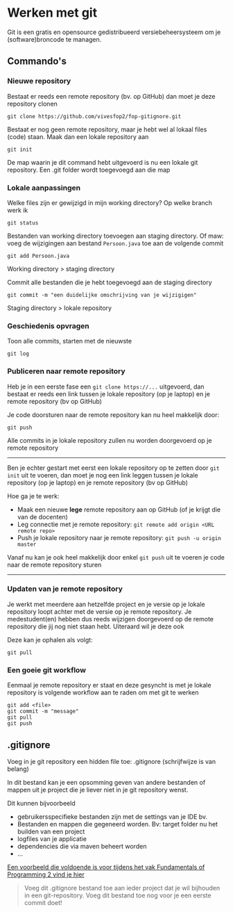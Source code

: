 # Werken met git

Git is een gratis en opensource gedistribueerd versiebeheersysteem om je (software)broncode te managen.

## Commando's
### Nieuwe repository
Bestaat er reeds een remote repository (bv. op GitHub) dan moet je deze repository clonen
```
git clone https://github.com/vivesfop2/fop-gitignore.git
```

Bestaat er nog geen remote repository, maar je hebt wel al lokaal files (code) staan. Maak dan een lokale repository aan
```
git init
```
De map waarin je dit command hebt uitgevoerd is nu een lokale git repository. Een .git folder wordt toegevoegd aan die map

### Lokale aanpassingen
Welke files zijn er gewijzigd in mijn working directory? Op welke branch werk ik
```
git status
```

Bestanden van working directory toevoegen aan staging directory. Of maw: voeg de wijzigingen aan bestand ``Persoon.java`` toe aan de volgende commit
```
git add Persoon.java
```
Working directory > staging directory

Commit alle bestanden die je hebt toegevoegd aan de staging directory
```
git commit -m "een duidelijke omschrijving van je wijzigigen"
```
Staging directory > lokale repository

### Geschiedenis opvragen
Toon alle commits, starten met de nieuwste
```
git log
```

### Publiceren naar remote repository
Heb je in een eerste fase een `git clone https://...` uitgevoerd, dan bestaat er reeds een link tussen je lokale repository (op je laptop) en je remote repository (bv op GitHub)

Je code doorsturen naar de remote repository kan nu heel makkelijk door:
```
git push
```
Alle commits in je lokale repository zullen nu worden doorgevoerd op je remote repository

___
Ben je echter gestart met eerst een lokale repository op te zetten door `git init` uit te voeren, dan moet je nog een link leggen tussen je lokale repository (op je laptop) en je remote repository (bv op GitHub)

Hoe ga je te werk:
* Maak een nieuwe **lege** remote repository aan op GitHub (of je krijgt die van de docenten)
* Leg connectie met je remote repository: ```git remote add origin <URL remote repo>```
* Push je lokale repository naar je remote repository: ```git push -u origin master```

Vanaf nu kan je ook heel makkelijk door enkel ```git push``` uit te voeren je code naar de remote repository sturen

___
### Updaten van je remote repository
Je werkt met meerdere aan hetzelfde project en je versie op je lokale repository loopt achter met de versie op je remote repository. Je medestudent(en) hebben dus reeds wijzigen doorgevoerd op de remote repository die jij nog niet staan hebt. Uiteraard wil je deze ook

Deze kan je ophalen als volgt:
```
git pull
```

### Een goeie git workflow
Eenmaal je remote repository er staat en deze gesyncht is met je lokale repository is volgende workflow aan te raden om met git te werken
```
git add <file>
git commit -m "message"
git pull
git push
```

## .gitignore
Voeg in je git repository een hidden file toe: .gitignore (schrijfwijze is van belang)

In dit bestand kan je een opsomming geven van andere bestanden of mappen uit je project die je liever niet in je git repository wenst.

Dit kunnen bijvoorbeeld
* gebruikersspecifieke bestanden zijn met de settings van je IDE bv.
* Bestanden en mappen die gegeneerd worden. Bv: target folder nu het builden van een project
* logfiles van je applicatie
* dependencies die via maven beheert worden
* ...

[Een voorbeeld die voldoende is voor tijdens het vak Fundamentals of Programming 2 vind je hier](https://github.com/vivesfop2/fop-gitignore)

> Voeg dit .gitignore bestand toe aan ieder project dat je wil bijhouden in een git-repository. Voeg dit bestand toe nog voor je een eerste commit doet!

